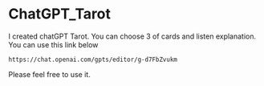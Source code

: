 # ChatGPT_Tarot
I created chatGPT Tarot. You can choose 3 of cards and listen explanation.
You can use this link below 

```
https://chat.openai.com/gpts/editor/g-d7FbZvukm
```

Please feel free to use it.
